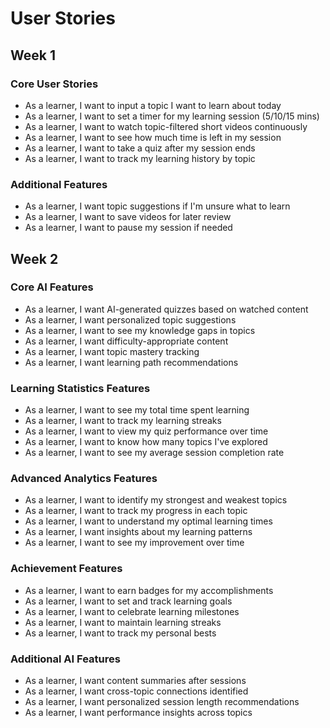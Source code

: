 # User Stories

## Week 1

### Core User Stories

- As a learner, I want to input a topic I want to learn about today
- As a learner, I want to set a timer for my learning session (5/10/15 mins)
- As a learner, I want to watch topic-filtered short videos continuously
- As a learner, I want to see how much time is left in my session
- As a learner, I want to take a quiz after my session ends
- As a learner, I want to track my learning history by topic

### Additional Features

- As a learner, I want topic suggestions if I'm unsure what to learn
- As a learner, I want to save videos for later review
- As a learner, I want to pause my session if needed

## Week 2

### Core AI Features

- As a learner, I want AI-generated quizzes based on watched content
- As a learner, I want personalized topic suggestions
- As a learner, I want to see my knowledge gaps in topics
- As a learner, I want difficulty-appropriate content
- As a learner, I want topic mastery tracking
- As a learner, I want learning path recommendations

### Learning Statistics Features

- As a learner, I want to see my total time spent learning
- As a learner, I want to track my learning streaks
- As a learner, I want to view my quiz performance over time
- As a learner, I want to know how many topics I've explored
- As a learner, I want to see my average session completion rate

### Advanced Analytics Features

- As a learner, I want to identify my strongest and weakest topics
- As a learner, I want to track my progress in each topic
- As a learner, I want to understand my optimal learning times
- As a learner, I want insights about my learning patterns
- As a learner, I want to see my improvement over time

### Achievement Features

- As a learner, I want to earn badges for my accomplishments
- As a learner, I want to set and track learning goals
- As a learner, I want to celebrate learning milestones
- As a learner, I want to maintain learning streaks
- As a learner, I want to track my personal bests

### Additional AI Features

- As a learner, I want content summaries after sessions
- As a learner, I want cross-topic connections identified
- As a learner, I want personalized session length recommendations
- As a learner, I want performance insights across topics
